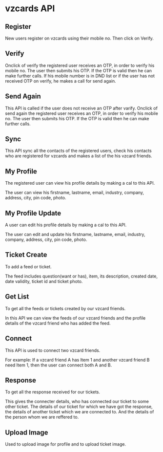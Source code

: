 # vzcards API

## Register
New users register on vzcards using their mobile no. 
Then click on Verify.

## Verify
Onclick of verify the registered user receives an OTP, in order to verify his mobile no. 
The user then submits his OTP. 
If the OTP is valid then he can make further calls.
If his mobile number is in DND list or if the user has not received OTP on verify, he makes a call for send again.

## Send Again
This API is called if the user does not receive an OTP after varify. 
Onclick of send again the registered user receives an OTP, in order to verify his mobile no. 
The user then submits his OTP. 
If the OTP is valid then he can make further calls.

## Sync
This API sync all the contacts of the registered users, check his contacts who are registered for vzcards and makes a list of the his vzcard friends.

## My Profile
The registered user can view his profile details by making a cal to this API.

The user can view his firstname, lastname, email, industry, company, address, city, pin code, photo.

## My Profile Update
A user can edit his profile details by making a cal to this API.

The user can edit and update his firstname, lastname, email, industry, company, address, city, pin code, photo.

## Ticket Create
To add a feed or ticket. 

The feed includes question(want or has), item, its description, created date, date validity, ticket id and ticket photo. 

## Get List 
To get all the feeds or tickets created by our vzcard friends.

In this API we can view the feeds of our vzcard friends and the profile details of the vzcard friend who has added the feed.

## Connect
This API is used to connect two vzcard friends.

For example: If a vzcard friend A has Item 1 and another vzcard friend B need Item 1, then the user can connect both A and B. 

## Response 
To get all the response received for our tickets.

This gives the connecter details, who has connected our ticket to some other ticket. 
The details of our ticket for which we have got the response, the details of another ticket which we are connected to. 
And the details of the person whom we are reffered to.

## Upload Image
Used to upload image for profile and to upload ticket image.




